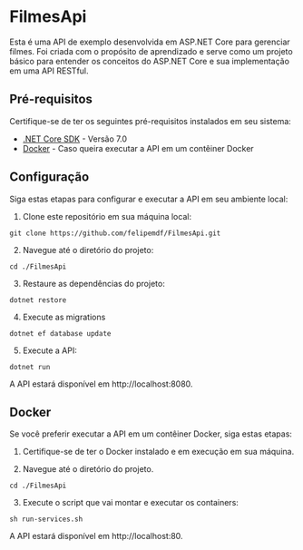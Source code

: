 # FilmesApi

Esta é uma API de exemplo desenvolvida em ASP.NET Core para gerenciar filmes. Foi criada com o propósito de aprendizado e serve como um projeto básico para entender os conceitos do ASP.NET Core e sua implementação em uma API RESTful.

## Pré-requisitos

Certifique-se de ter os seguintes pré-requisitos instalados em seu sistema:

- [.NET Core SDK](https://dotnet.microsoft.com/download) - Versão 7.0
- [Docker](https://www.docker.com/get-started) - Caso queira executar a API em um contêiner Docker

## Configuração

Siga estas etapas para configurar e executar a API em seu ambiente local:

1. Clone este repositório em sua máquina local:
```shell
git clone https://github.com/felipemdf/FilmesApi.git
```

2. Navegue até o diretório do projeto:
```shell
cd ./FilmesApi
```

3. Restaure as dependências do projeto:
```shell
dotnet restore
```

4. Execute as migrations
```shell
dotnet ef database update
```

5. Execute a API:
```shell
dotnet run
```

A API estará disponível em http://localhost:8080.

## Docker
Se você preferir executar a API em um contêiner Docker, siga estas etapas:

1. Certifique-se de ter o Docker instalado e em execução em sua máquina.

2. Navegue até o diretório do projeto.
```shell
cd ./FilmesApi
```

3. Execute o script que vai montar e executar os containers:
```shell
sh run-services.sh
```

A API estará disponível em http://localhost:80.


